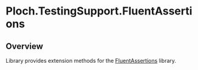 # Ploch.TestingSupport.FluentAssertions

## Overview

Library provides extension methods for the [FluentAssertions](https://fluentassertions.com/) library.
